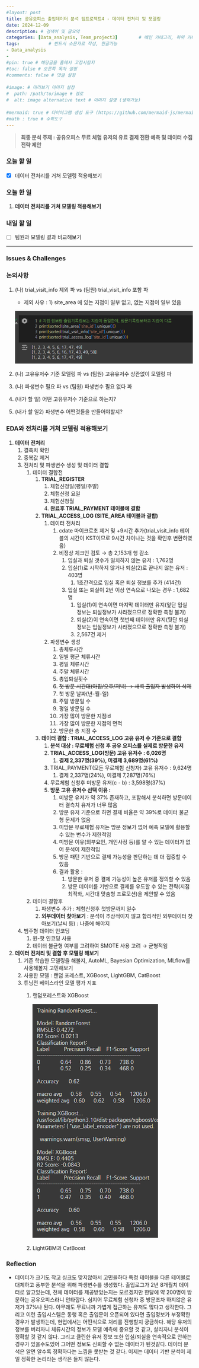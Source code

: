 ```yaml
---
#layout: post
title: 공유오피스 출입데이터 분석 팀프로젝트4 - 데이터 전처리 및 모델링
date: 2024-12-09
description: # 검색어 및 글요약
categories: [Data_analysis, Team_project3]        # 메인 카테고리, 하위 카테고리(생략가능)
tags:           # 반드시 소문자로 작성, 한글가능
- Data_analysis
- 
#pin: true # 해당글을 홈에서 고정시킬지
#toc: false # 오른쪽 목차 설정
#comments: false # 댓글 설정

#image: # 미리보기 이미지 설정
#  path: /path/to/image # 경로
#  alt: image alternative text # 이미지 설명 (생략가능)

#mermaid: true # 다이어그램 생성 도구 (https://github.com/mermaid-js/mermaid)
#math : true # 수학도구
---
```


> **최종 분석 주제 : 공유오피스 무료 체험 유저의 유료 결제 전환 예측 및 데이터 수집 전략 제안**


### 오늘 할 일

- [x]  데이터 전처리를 거쳐 모델링 적용해보기

### 오늘 한 일

1. **데이터 전처리를 거쳐 모델링 적용해보기**

### 내일 할 일

- [ ]  팀원과 모델링 결과 비교해보기

---

### Issues & Challenges


### 논의사항

1. (나) trial_visit_info 제외 파 vs (팀원) trial_visit_info 포함 파
    - 제외 사유 : 1) site_area 에 있는 지점이 일부 없고, 없는 지점이 일부 있음
    
    ![image.png](/assets/img/team_project3/3-4/1.png)
    
2. (나) 고유유저수 기준 모델링 파 vs (팀원) 고유유저수 상관없이 모델링 파
3. (나) 파생변수 필요 파 vs (팀원) 파생변수 필요 없다 파
4. (내가 할 일) 어떤 고유유저수 기준으로 하는지?
5. (내가 할 일2) 파생변수 어떤것들을 만들어야할지?

### **EDA와 전처리를 거쳐 모델링 적용해보기**

1. **데이터 전처리**
    1. 결측치 확인
    2. 중복값 제거
    3. 전처리 및 파생변수 생성 및 데이터 결합 
        1. 데이터 결합전
            1. **TRIAL_REGISTER**
                1. 체험신청일(평일/주말)
                2. 체험신청 요일
                3. 체험신청월
                4. **완료후 TRIAL_PAYMENT 테이블에 결합**
            2. **TRIAL_ACCESS_LOG (SITE_AREA 테이블과 결합)**
                1. 데이터 전처리
                    1. cdate 마이크로초 제거 및 +9시간 추가(trial_visit_info 테이블의 시간이 KST이므로 9시간 차이나는 것을 확인후 변환하였음)
                    2. 비정상 체크인 검토 → 총 2,153개 행 감소
                        1. 입실과 퇴실 갯수가 일치하지 않는 유저 : 1,762명
                        2. 입실(1)로 시작하지 않거나 퇴실(2)로 끝나지 않는 유저 : 403명
                            1. 1초간격으로 입실 혹은 퇴실 정보를 추가 (414건)
                        3. 입실 또는 퇴실이 2번 이상 연속으로 나오는 경우 : 1,682명
                            1. 입실(1)이 연속이면 마지막 데이터만 유지(앞단 입실 정보는 퇴실정보가 사라졌으므로 정확한 측정 불가)
                            2. 퇴실(2)이 연속이면 첫번째 데이터만 유지(뒷단 퇴실 정보는 입실정보가 사라졌으므로 정확한 측정 불가)
                            3. 2,567건 제거
                2. 파생변수 생성
                    1. 총체류시간
                    2. 일별 평균 체류시간
                    3. 평일 체류시간
                    4. 주말 체류시간
                    5. 총입퇴실횟수
                    6. ~~첫 방문 시간대(아침/오후/저녁) → 새벽 출입자 발생하여 삭제~~
                    7. 첫 방문 날짜(년-월-일)
                    8. 주말 방문일 수
                    9. 평일 방문일 수
                    10. 가장 많이 방문한 지점id
                    11. 가장 많이 방문한 지점의 면적
                    12. 방문한 총 지점 수
            3. **데이터 결합 : TRIAL_ACCESS_LOG 고유 유저 수 기준으로 결합**
                1. **분석 대상 : 무료체험 신청 후 공유 오피스를 실제로 방문한 유저**
                2. **TRIAL_ACCESS_LOG(방문) 고유 유저수 : 6,026명** 
                    1. **결제 2,337명(39%), 미결제 3,689명(61%)**  
                3. TRIAL_PAYMENT(모든 무료체험 신청자) 고유 유저수 : 9,624명
                    1. 결제 2,337명(24%), 미결제 7,287명(76%)
                4. 무료체험 신청후 미방문 유저(c - b) : 3,598명(37%)
                5. **방문 고유 유저수 선택 이유 :** 
                    1. 미방문 유저가 약 37% 존재하고, 포함해서 분석하면 방문데이터 결측치 유저가 너무 많음
                    2. 방문 유저 기준으로 하면 결제 비율은 약 39%로 데이터 불균형 문제가 없음
                    3. 미방문 무료체험 유저는 방문 정보가 없어 예측 모델에 활용할 수 있는 변수가 제한적임
                    4. 미방문 이유(외부요인, 개인사정 등)를 알 수 있는 데이터가 없어 분석이 제한적임
                    5. 방문 패턴 기반으로 결제 가능성을 판단하는 데 더 집중할 수 있음
                    6. 결과 활용 : 
                        1. 방문한 유저 중 결제 가능성이 높은 유저를 정의할 수 있음
                        2. 방문 데이터를 기반으로 결제를 유도할 수 있는 전략(지점 최적화, 시간대 맞춤형 프로모션)을 제안할 수 있음
        2. 데이터 결합후
            1. 파생변수 추가 : 체험신청후 첫방문까지 일수
            2. **외부데이터 찾아보기** : 분석이 추상적이지 않고 합리적인 외부데이터 찾아보기(날씨 등) : 나중에 해야지
    4. 범주형 데이터 인코딩
        1. 원-핫 인코딩 사용
        2. 데이터 불균형 여부를 고려하여 SMOTE 사용 고려 → 균형적임
2. **데이터 전처리 및 결합 후 모델링 해보기**
    1. 기존 학습한 모델링을 해볼지, AutoML, Bayesian Optimization, MLflow를 사용해볼지 고민해보기
    2. 사용한 모델 : 랜덤 포레스트, XGBoost, LightGBM, CatBoost 
    3. 튜닝전 베이스라인 모델 평가 지표
        1. 랜덤포레스트와 XGBoost
            
            ![image.png](/assets/img/team_project3/3-4/2.png)
            
        2. LightGBM과 CatBoost

### Reflection

- 데이터가 크기도 작고 싱크도 맞지않아서 고민을하다 특정 테이블을 다른 테이블로 대체하고 풍부한 분석을 위해 파생변수를 생성했다. 출입로그가 2년 8개월치 데이터로 알고있는데, 전체 데이터를 제공받았는지는 모르겠지만 한달에 약 200명이 방문하는 공유오피스라니 안타깝다. 심지어 무료체험 신청자 중 방문조차 하지않은 유저가 37%나 된다. 아무래도 무료니까 가볍게 접근하는 유저도 많다고 생각한다. 그리고 이런 출입시스템은 동행 혹은 출입문이 오픈되어 있다면 출입정보가 부정확한 경우가 발생하는데, 현업에서는 어떤식으로 처리를 진행할지 궁금하다. 해당 유저의 정보를 버리자니 체류시간의 정보가 모델 예측에 중요할 것 같고, 살리자니 분석이 정확할 것 같지 않다. 그리고 클린한 유저 정보 또한 입실/퇴실을 연속적으로 안하는 경우가 있을수도있어 그어떤 정보도 신뢰할 수 없는 데이터가 된것같다. 데이터 분석은 알면 알수록 정확하다는 느낌을 못받는 것 같다. 이제는 데이터 기반 분석이 제일 정확한 논리라는 생각은 들지 않는다.